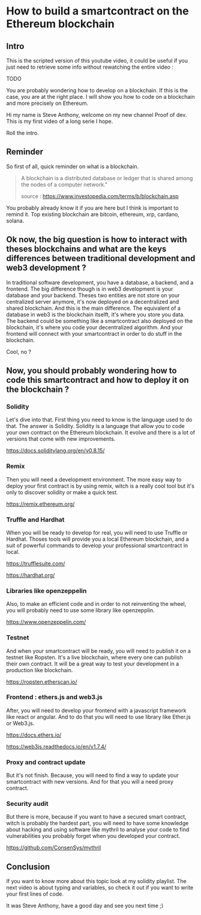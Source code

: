 # How to build a smartcontract on the Ethereum blockchain

## Intro

This is the scripted version of this youtube video, it could be useful if you just need to retrieve some info without 
rewatching the entire video :

TODO

You are probably wondering how to develop on a blockchain. 
If this is the case, you are at the right place.
I will show you how to code on a blockchain and more precisely on Ethereum.

Hi my name is Steve Anthony, welcome on my new channel Proof of dev. This is my first video of a long serie I hope.

Roll the intro.



## Reminder

So first of all, quick reminder on what is a blockchain.

>A blockchain is a distributed database or ledger that is shared among the nodes of a computer network."
>
> source : https://www.investopedia.com/terms/b/blockchain.asp

You probably already know it if you are here but I think is important to remind it.
Top existing blockchain are bitcoin, ethereum, xrp, cardano, solana.


## Ok now, the big question is how to interact with theses blockchains and what are the keys differences between traditional development and web3 development ?

In traditional software development, you have a database, a backend, and a frontend.
The big difference though is in web3 development is your database and your backend.
Theses two entities are not store on your centralized server anymore, it's now deployed on a decentralized and shared blockchain.
And this is the main difference. 
The equivalent of a database in web3 is the blockchain itselft, it's where you store you data.
The backend could be something like a smartcontract also deployed on the blockchain, it's where you code your decentralized algorithm.
And your frontend will connect with your smartcontract in order to do stuff in the blockchain.

Cool, no ?

## Now, you should probably wondering how to code this smartcontract and how to deploy it on the blockchain ?

### Solidity

Let's dive into that. First thing you need to know is the language used to do that. The answer is Solidity.
Solidity is a language that allow you to code your own contract on the Ethereum blockchain. It evolve and there is 
a lot of versions that come with new improvements.

https://docs.soliditylang.org/en/v0.8.15/

### Remix

Then you will need a development environment. The more easy way to deploy your first contract is by using remix, 
witch is a really cool tool but it's only to discover solidity or make a quick test. 

https://remix.ethereum.org/

### Truffle and Hardhat

When you will be ready to develop for real, you will need to use Truffle or Hardhat. Thoses tools will provide you
a local Ethereum blockchain, and a suit of powerful commands to develop your professional smartcontract in local.

https://trufflesuite.com/

https://hardhat.org/

### Libraries like openzeppelin

Also, to make an efficient code and in order to not reinventing the wheel, you will probably need to use some library like 
openzepplin. 

https://www.openzeppelin.com/

### Testnet

And when your smartcontract will be ready, you will need to publish it on a testnet like Ropsten. It's a live blockchain,
where every one can publish their own contract. It will be a great way to test your development in a production like blockchain.

https://ropsten.etherscan.io/

### Frontend : ethers.js and web3.js

After, you will need to develop your frontend with a javascript framework like react or angular. And to do that
you will need to use library like Ether.js or Web3.js.

https://docs.ethers.io/

https://web3js.readthedocs.io/en/v1.7.4/

### Proxy and contract update

But it's not finish. Because, you will need to find a way to update your smartcontract with new versions. And for that you will a need proxy contract.

### Security audit

But there is more, because if you want to have a secured smart contract, witch is probably the hardest part, you will need
to have some knowledge about hacking and using software like mythril to analyse your code to find vulnerabilities you probably forget when you developed your contract.

https://github.com/ConsenSys/mythril

## Conclusion


If you want to know more about this topic look at my solidity playlist.
The next video is about typing and variables, so check it out if you want to write your first lines of code.

It was Steve Anthony, have a good day and see you next time ;)